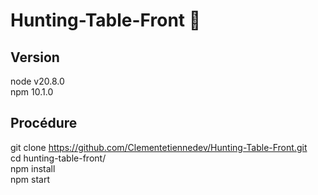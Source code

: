 # Hunting-Table-Front 🐗

## Version
node v20.8.0 \
npm 10.1.0

## Procédure
git clone https://github.com/Clementetiennedev/Hunting-Table-Front.git \
cd hunting-table-front/ \
npm install \
npm start
